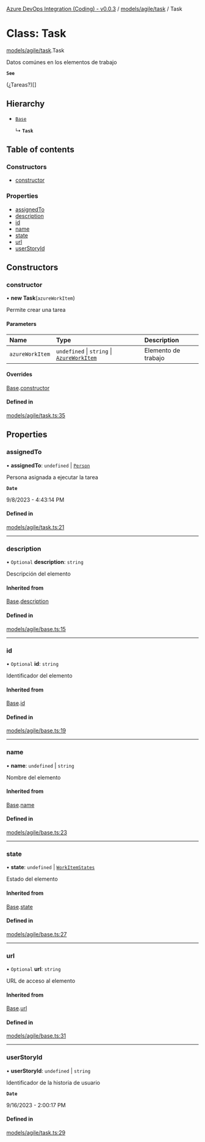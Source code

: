 [Azure DevOps Integration (Coding) - v0.0.3](../README.md) / [models/agile/task](../modules/models_agile_task.md) / Task

# Class: Task

[models/agile/task](../modules/models_agile_task.md).Task

Datos comúnes en los elementos de trabajo

**`See`**

(¿Tareas?)[]

## Hierarchy

- [`Base`](models_agile_base.Base.md)

  ↳ **`Task`**

## Table of contents

### Constructors

- [constructor](models_agile_task.Task.md#constructor)

### Properties

- [assignedTo](models_agile_task.Task.md#assignedto)
- [description](models_agile_task.Task.md#description)
- [id](models_agile_task.Task.md#id)
- [name](models_agile_task.Task.md#name)
- [state](models_agile_task.Task.md#state)
- [url](models_agile_task.Task.md#url)
- [userStoryId](models_agile_task.Task.md#userstoryid)

## Constructors

### constructor

• **new Task**(`azureWorkItem`)

Permite crear una tarea

#### Parameters

| Name | Type | Description |
| :------ | :------ | :------ |
| `azureWorkItem` | `undefined` \| `string` \| [`AzureWorkItem`](models_azureDevOps_azureWorkItem.AzureWorkItem.md) | Elemento de trabajo |

#### Overrides

[Base](models_agile_base.Base.md).[constructor](models_agile_base.Base.md#constructor)

#### Defined in

[models/agile/task.ts:35](https://github.com/jeysgar1/azure-devops-api-kms/blob/71b51ad/src/models/agile/task.ts#L35)

## Properties

### assignedTo

• **assignedTo**: `undefined` \| [`Person`](models_agile_person.Person.md)

Persona asignada a ejecutar la tarea

**`Date`**

9/8/2023 - 4:43:14 PM

#### Defined in

[models/agile/task.ts:21](https://github.com/jeysgar1/azure-devops-api-kms/blob/71b51ad/src/models/agile/task.ts#L21)

___

### description

• `Optional` **description**: `string`

Descripción del elemento

#### Inherited from

[Base](models_agile_base.Base.md).[description](models_agile_base.Base.md#description)

#### Defined in

[models/agile/base.ts:15](https://github.com/jeysgar1/azure-devops-api-kms/blob/71b51ad/src/models/agile/base.ts#L15)

___

### id

• `Optional` **id**: `string`

Identificador del elemento

#### Inherited from

[Base](models_agile_base.Base.md).[id](models_agile_base.Base.md#id)

#### Defined in

[models/agile/base.ts:19](https://github.com/jeysgar1/azure-devops-api-kms/blob/71b51ad/src/models/agile/base.ts#L19)

___

### name

• **name**: `undefined` \| `string`

Nombre del elemento

#### Inherited from

[Base](models_agile_base.Base.md).[name](models_agile_base.Base.md#name)

#### Defined in

[models/agile/base.ts:23](https://github.com/jeysgar1/azure-devops-api-kms/blob/71b51ad/src/models/agile/base.ts#L23)

___

### state

• **state**: `undefined` \| [`WorkItemStates`](../enums/categories_workItemStates.WorkItemStates.md)

Estado del elemento

#### Inherited from

[Base](models_agile_base.Base.md).[state](models_agile_base.Base.md#state)

#### Defined in

[models/agile/base.ts:27](https://github.com/jeysgar1/azure-devops-api-kms/blob/71b51ad/src/models/agile/base.ts#L27)

___

### url

• `Optional` **url**: `string`

URL de acceso al elemento

#### Inherited from

[Base](models_agile_base.Base.md).[url](models_agile_base.Base.md#url)

#### Defined in

[models/agile/base.ts:31](https://github.com/jeysgar1/azure-devops-api-kms/blob/71b51ad/src/models/agile/base.ts#L31)

___

### userStoryId

• **userStoryId**: `undefined` \| `string`

Identificador de la historia de usuario

**`Date`**

9/16/2023 - 2:00:17 PM

#### Defined in

[models/agile/task.ts:29](https://github.com/jeysgar1/azure-devops-api-kms/blob/71b51ad/src/models/agile/task.ts#L29)
